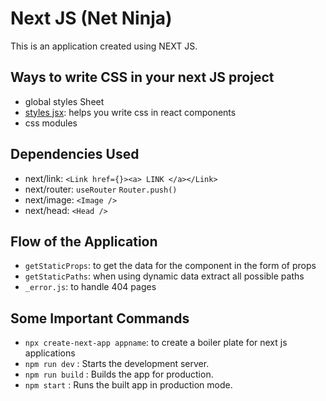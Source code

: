 # Next JS (Net Ninja)
This is an application created using NEXT JS.

## Ways to write CSS in your next JS project
- global styles Sheet
- [styles jsx](https://nextjs.org/blog/styling-next-with-styled-jsx): helps you write css in react components
- css modules

## Dependencies Used
- next/link: `<Link href={}><a> LINK </a></Link>`
- next/router: `useRouter` `Router.push()`
- next/image: `<Image />`
- next/head: `<Head />`

## Flow of the Application
- `getStaticProps`: to get the data for the component in the form of props
- `getStaticPaths`: when using dynamic data extract all possible paths
- `_error.js`: to handle 404 pages

## Some Important Commands
- `npx create-next-app appname`: to create a boiler plate for next js applications
- `npm run dev` : Starts the development server.
- `npm run build` : Builds the app for production.
- `npm start` : Runs the built app in production mode.